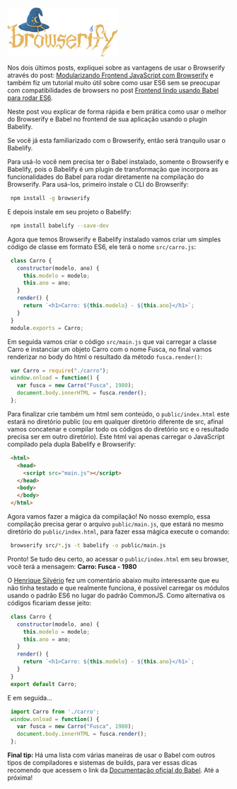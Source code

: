 [![Browserify e Babelify](../images/browserify.jpg "Browserify e Babelify")](http://browserify.org/ "Browserify")

Nos dois últimos posts, expliquei sobre as vantagens de usar o Browserify através do post: [Modularizando Frontend JavaScript com Browserify](../modularizando-frontend-javascript-com-browserify) e também fiz um tutorial muito útil sobre como usar ES6 sem se preocupar com compatibilidades de browsers no post [Frontend lindo usando Babel para rodar ES6](../frontend-lindo-usando-babel-para-rodar-es6).

Neste post vou explicar de forma rápida e bem prática como usar o melhor do Browserify e Babel no frontend de sua aplicação usando o plugin Babelify.

Se você já esta familiarizado com o Browserify, então será tranquilo usar o Babelify.

Para usá-lo você nem precisa ter o Babel instalado, somente o Browserify e Babelify, pois o Babelify é um plugin de transformação que incorpora as funcionalidades do Babel para rodar diretamente na compilação do Browserify. Para usá-los, primeiro instale o CLI do Browserify:

``` bash
 npm install -g browserify
``` 

E depois instale em seu projeto o Babelify:

``` bash
 npm install babelify --save-dev
``` 

Agora que temos Browserify e Babelify instalado vamos criar um simples código de classe em formato ES6, ele terá o nome `src/carro.js`:

``` javascript
 class Carro {
   constructor(modelo, ano) {
     this.modelo = modelo;
     this.ano = ano;
   }
   render() {
     return `<h1>Carro: ${this.modelo} - ${this.ano}</h1>`;
   }
 }
 module.exports = Carro;
``` 

Em seguida vamos criar o código `src/main.js` que vai carregar a classe Carro e instanciar um objeto Carro com o nome Fusca, no final vamos renderizar no body do html o resultado da método `fusca.render()`:

``` javascript
 var Carro = require("./carro");
 window.onload = function() {
   var fusca = new Carro("Fusca", 1980);
   document.body.innerHTML = fusca.render();
 };
``` 

Para finalizar crie também um html sem conteúdo, o `public/index.html` este estará no diretório public (ou em qualquer diretório diferente de src, afinal vamos concatenar e compilar todo os códigos do diretório src e o resultado precisa ser em outro diretório). Este html vai apenas carregar o JavaScript compilado pela dupla Babelify e Browserify:

``` html
 <html>
   <head>
     <script src="main.js"></script>
   </head>
   <body>
   </body>
 </html>
``` 

Agora vamos fazer a mágica da compilação! No nosso exemplo, essa compilação precisa gerar o arquivo `public/main.js`, que estará no mesmo diretório do `public/index.html`, para fazer essa mágica execute o comando:

``` bash
 browserify src/*.js -t babelify -o public/main.js
``` 

Pronto! Se tudo deu certo, ao acessar o `public/index.html` em seu browser, você terá a mensagem: **Carro: Fusca - 1980**

O [Henrique Silvério](https://twitter.com/RikeSilverio) fez um comentário abaixo muito interessante que eu não tinha testado e que realmente funciona, é possível carregar os módulos usando o padrão ES6 no lugar do padrão CommonJS. Como alternativa os códigos ficariam desse jeito:

``` javascript
 class Carro {
   constructor(modelo, ano) {
     this.modelo = modelo;
     this.ano = ano;
   }
   render() {
     return `<h1>Carro: ${this.modelo} - ${this.ano}</h1>`;
   }
 }
 export default Carro;
``` 

E em seguida...

``` javascript
 import Carro from './carro';
 window.onload = function() {
   var fusca = new Carro("Fusca", 1980);
   document.body.innerHTML = fusca.render();
 };
``` 

**Final tip:** Há uma lista com várias maneiras de usar o Babel com outros tipos de compiladores e sistemas de builds, para ver essas dicas recomendo que acessem o link da [Documentação oficial do Babel](https://babeljs.io/docs/using-babel/). Até a próxima!